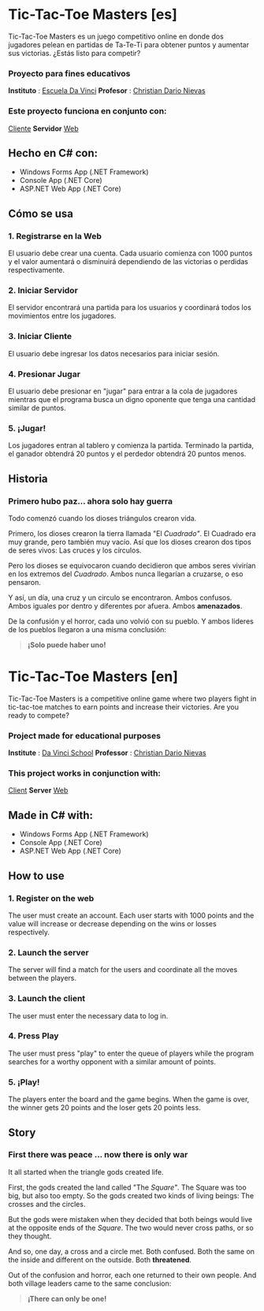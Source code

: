 # Tic-Tac-Toe Masters [es]
Tic-Tac-Toe Masters es un juego competitivo online en donde dos jugadores pelean en partidas de Ta-Te-Ti para obtener puntos y aumentar sus victorias.
¿Estás listo para competir?

### Proyecto para fines educativos
**Instituto** : [Escuela Da Vinci](https://www.davinci.edu.ar)
**Profesor** : [Christian Dario Nievas](https://www.github.com/CDNievas)

### Este proyecto funciona en conjunto con:
[Cliente](https://github.com/FrancoPozzettiDV/TTTM-Client)
**Servidor**
[Web](https://github.com/FrancoPozzettiDV/TTTM-Web)

## Hecho en C# con:
 - Windows Forms App (.NET Framework)
 - Console App (.NET Core)
 - ASP.NET Web App (.NET Core)

## Cómo se usa

### 1. Registrarse en la Web
El usuario debe crear una cuenta. Cada usuario comienza con 1000 puntos y el valor aumentará o disminuirá dependiendo de las victorias o perdidas respectivamente.
### 2. Iniciar Servidor
El servidor encontrará una partida para los usuarios y coordinará todos los movimientos entre los jugadores.
### 3. Iniciar Cliente 
El usuario debe ingresar los datos necesarios para iniciar sesión.
### 4. Presionar Jugar
El usuario debe presionar en "jugar" para entrar a la cola de jugadores mientras que el programa busca un digno oponente que tenga una cantidad similar de puntos.
### 5. ¡Jugar!
Los jugadores entran al tablero y comienza la partida. Terminado la partida, el ganador obtendrá 20 puntos y el perdedor obtendrá 20 puntos menos.


## Historia

### Primero hubo paz... ahora solo hay guerra
Todo comenzó cuando los dioses triángulos crearon vida. 

Primero, los dioses crearon la tierra llamada "El *Cuadrado"*. 
El Cuadrado era muy grande, pero también muy vacío.
Así que los dioses crearon dos tipos de seres vivos: Las cruces y los círculos.

Pero los dioses se equivocaron cuando decidieron que ambos seres vivirían  en los extremos del *Cuadrado*. Ambos nunca llegarían a cruzarse, o eso pensaron.

Y así, un día, una cruz y un circulo se encontraron. 
Ambos confusos. 
Ambos iguales por dentro y diferentes por afuera. 
Ambos **amenazados**.

De la confusión y el horror, cada uno volvió con su pueblo. Y ambos lideres de los pueblos llegaron a una misma conclusión:
> **¡Solo puede haber uno!**


# Tic-Tac-Toe Masters [en]
Tic-Tac-Toe Masters is a competitive online game where two players fight in tic-tac-toe matches to earn points and increase their victories.
Are you ready to compete?

### Project made for educational purposes
**Institute** : [Da Vinci School](https://www.davinci.edu.ar)
**Professor** : [Christian Dario Nievas](https://www.github.com/CDNievas)

### This project works in conjunction with:
[Client](https://github.com/FrancoPozzettiDV/TTTM-Client)
**Server**
[Web](https://github.com/FrancoPozzettiDV/TTTM-Web)

## Made in C# with:
 - Windows Forms App (.NET Framework)
 - Console App (.NET Core)
 - ASP.NET Web App (.NET Core)
 
 ## How to use

### 1. Register on the web
The user must create an account. Each user starts with 1000 points and the value will increase or decrease depending on the wins or losses respectively.
### 2. Launch the server
The server will find a match for the users and coordinate all the moves between the players.
### 3. Launch the client
The user must enter the necessary data to log in.
### 4. Press Play
The user must press "play" to enter the queue of players while the program searches for a worthy opponent with a similar amount of points.
### 5. ¡Play!
The players enter the board and the game begins. When the game is over, the winner gets 20 points and the loser gets 20 points less.


## Story

### First there was peace ... now there is only war
It all started when the triangle gods created life. 

First, the gods created the land called "The *Square"*. 
The Square was too big, but also too empty.
So the gods created two kinds of living beings: The crosses and the circles.

But the gods were mistaken when they decided that both beings would live at the opposite ends of the *Square*. The two would never cross paths, or so they thought.

And so, one day, a cross and a circle met. 
Both confused. 
Both the same on the inside and different on the outside. 
Both **threatened**.

Out of the confusion and horror, each one returned to their own people. And both village leaders came to the same conclusion:
> **¡There can only be one!**
